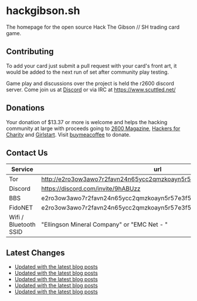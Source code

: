 # hackgibson.sh
The homepage for the open source Hack The Gibson // SH trading card game.


## Contributing

To add your card just submit a pull request with your card's front art, it would be added to the next run of set after community play testing.

Game play and discussions over the project is held the r2600 discord server. Come join us at [Discord](https://discord.com/invite/9hABUzz) or via IRC at https://www.scuttled.net/


## Donations

Your donation of $13.37 or more is welcome and helps the hacking community at large with proceeds going to [2600 Magazine](https://2600.com/), [Hackers for Charity](https://hackersforcharity.org) and [Girlstart](https://girlstart.org).  Visit [buymeacoffee](https://www.buymeacoffee.com/hackgibson.sh) to donate.


## Contact Us

Service | url
-|-
Tor | http://e2ro3ow3awo7r2favn24n65ycc2qmzkoayn5r57e3f56nvjwdcgg32ad.onion
Discord | https://discord.com/invite/9hABUzz
BBS | e2ro3ow3awo7r2favn24n65ycc2qmzkoayn5r57e3f56nvjwdcgg32ad.onion:23
FidoNET | e2ro3ow3awo7r2favn24n65ycc2qmzkoayn5r57e3f56nvjwdcgg32ad.onion:24554
Wifi / Bluetooth SSID | "Ellingson Mineral Company" or "EMC Net - <fidonet address>"

## Latest Changes
<!-- BLOG-POST-LIST:START -->
- [Updated with the latest blog posts](https://github.com/DFW2600/hackgibson.sh/commit/e8d37342dd981e735d3a56b4dbf6dd8cc9971d0e)
- [Updated with the latest blog posts](https://github.com/DFW2600/hackgibson.sh/commit/9fbece92cb720e42dfacbab680951f5e09e886f8)
- [Updated with the latest blog posts](https://github.com/DFW2600/hackgibson.sh/commit/11ccb8e01dc62ec82ff31c04d617f52735a3d5d6)
- [Updated with the latest blog posts](https://github.com/DFW2600/hackgibson.sh/commit/6d5ec3e2db033e23a5ccbe1ebaf6b4d0a5e1e917)
- [Updated with the latest blog posts](https://github.com/DFW2600/hackgibson.sh/commit/3ab974d1846660402eaa110a6dfc433e9bf59914)
<!-- BLOG-POST-LIST:END -->
